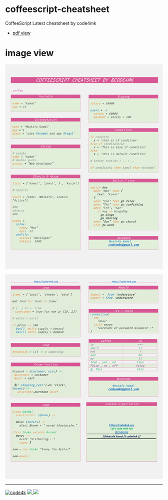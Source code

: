 # coffeescript-cheatsheet
CoffeeScript Latest cheatsheet by code4mk


* [pdf view](/pdf/coffeescript-cheatsheet-latest.pdf)

# image view

<p align="center" ><img src="images/coffeescript-cheatsheet-latest-1.png"></p>
<p align="center" ><img src="images/coffeescript-cheatsheet-latest-2.png"></p>


---
[![code4k](https://img.shields.io/badge/Powered-By-blue.svg)]() <a href="https://code4mk.org" ><img src="https://img.shields.io/badge/code4mk-.org-red.svg" > <a href="https://twitter.com/code4mk" ><img src="https://img.shields.io/badge/%40-code4mk-brightgreen.svg" >
